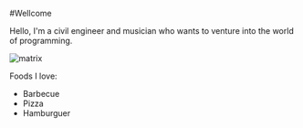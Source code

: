 #Wellcome

Hello, I'm a civil engineer and musician who wants to venture into the world of programming.

![matrix](https://www.google.com/url?sa=i&url=https%3A%2F%2Fwww.computerbild.de%2Fdownload%2FMatrix-ScreenSaver-5336049.html&psig=AOvVaw39hezIdq3BlCfJRE4YuD65&ust=1690292983562000&source=images&cd=vfe&opi=89978449&ved=0CBEQjRxqFwoTCJD7yZi-p4ADFQAAAAAdAAAAABAE)

Foods I love:
- Barbecue
- Pizza
- Hamburguer
